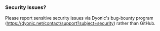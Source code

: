 ### Security Issues?
Please report sensitive security issues via Dyonic's bug-bounty program (https://dyonic.net/contact/support?subject=security) rather than GitHub.